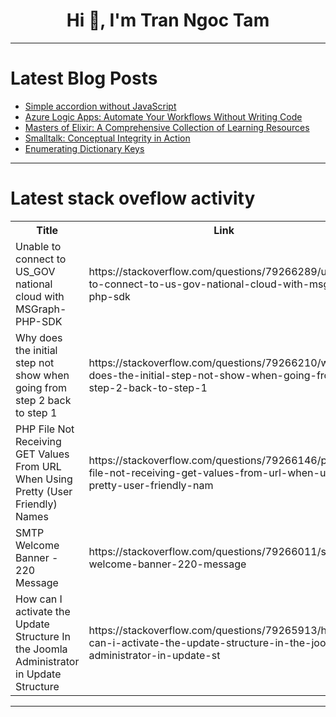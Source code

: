 <h1 align="center">Hi 👋, I'm Tran Ngoc Tam</h1>

---

# Latest Blog Posts 
<!-- BLOG-POST-LIST:START -->
- [Simple accordion without JavaScript](https://dev.to/railsdesigner/simple-accordion-without-javascript-1cpn)
- [Azure Logic Apps: Automate Your Workflows Without Writing Code](https://dev.to/yelkin_arslan/azure-logic-apps-automate-your-workflows-without-writing-code-mp7)
- [Masters of Elixir: A Comprehensive Collection of Learning Resources](https://dev.to/abreujp/masters-of-elixir-a-comprehensive-collection-of-learning-resources-4854)
- [Smalltalk: Conceptual Integrity in Action](https://dev.to/jolisper/smalltalk-conceptual-integrity-in-action-56j8)
- [Enumerating Dictionary Keys](https://dev.to/moh_moh701/enumerating-dictionary-keys-1o61)
<!-- BLOG-POST-LIST:END -->

---

# Latest stack oveflow activity
<table>
  <tr><th>Title</th><th>Link</th></tr>
  <!-- STACKOVERFLOW:START --><tr><td>Unable to connect to US_GOV national cloud with MSGraph-PHP-SDK</td><td>https://stackoverflow.com/questions/79266289/unable-to-connect-to-us-gov-national-cloud-with-msgraph-php-sdk</td></tr><tr><td>Why does the initial step not show when going from step 2 back to step 1</td><td>https://stackoverflow.com/questions/79266210/why-does-the-initial-step-not-show-when-going-from-step-2-back-to-step-1</td></tr><tr><td>PHP File Not Receiving GET Values From URL When Using Pretty &lpar;User Friendly&rpar; Names</td><td>https://stackoverflow.com/questions/79266146/php-file-not-receiving-get-values-from-url-when-using-pretty-user-friendly-nam</td></tr><tr><td>SMTP Welcome Banner - 220 Message</td><td>https://stackoverflow.com/questions/79266011/smtp-welcome-banner-220-message</td></tr><tr><td>How can I activate the Update Structure In the Joomla Administrator in Update Structure</td><td>https://stackoverflow.com/questions/79265913/how-can-i-activate-the-update-structure-in-the-joomla-administrator-in-update-st</td></tr><!-- STACKOVERFLOW:END -->
</table>

---


